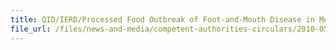 ```yaml
---
title: QID/IERD/Processed Food Outbreak of Foot-and-Mouth Disease in Mongolia 
file_url: /files/news-and-media/competent-authorities-circulars/2010-05-07-CA.pdf
---
```

